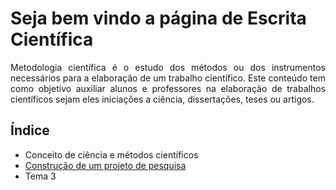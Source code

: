 <h1>Seja bem vindo a página de Escrita Científica</h1>

<p align="justify">
Metodologia científica é o estudo dos métodos ou dos instrumentos necessários para a elaboração de um trabalho científico. Este conteúdo tem como objetivo auxiliar alunos e professores na elaboração de trabalhos científicos sejam eles iniciações a ciência, dissertações, teses ou artigos.
</p>
 
<h2>Índice</h2>
<ul>
  <li>Conceito de ciência e métodos científicos</li>
  <li><a href="https://elianejustino.github.io/ECC005/002/002.html" target="_blank">Construção de um projeto de pesquisa</a></li>
  <li>Tema 3</li>
</ul>


